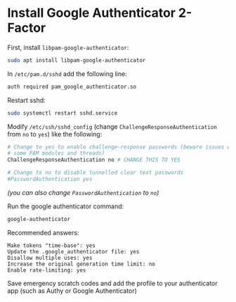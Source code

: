 # Install Google Authenticator 2-Factor
First, install `libpam-google-authenticator`:
```bash
sudo apt install libpam-google-authenticator
```
In `/etc/pam.d/sshd` add the following line:
```bash
auth required pam_google_authenticator.so
```
Restart sshd:
```bash
sudo systemctl restart sshd.service
```
Modify `/etc/ssh/sshd_config` (change `ChallengeResponseAuthentication` from `no` to `yes`) like the following:
```bash
# Change to yes to enable challenge-response passwords (beware issues with
# some PAM modules and threads)
ChallengeResponseAuthentication no # CHANGE THIS TO YES

# Change to no to disable tunnelled clear text passwords
#PasswordAuthentication yes
```
_(you can also change `PasswordAuthentication` to `no`)_

Run the google authenticator command:
```bash
google-authenticator
```
Recommended answers:
```
Make tokens "time-base": yes
Update the .google_authenticator file: yes
Disallow multiple uses: yes
Increase the original generation time limit: no
Enable rate-limiting: yes
```
Save emergency scratch codes and add the profile to your authenticator app (such as Authy or Google Authenticator)
